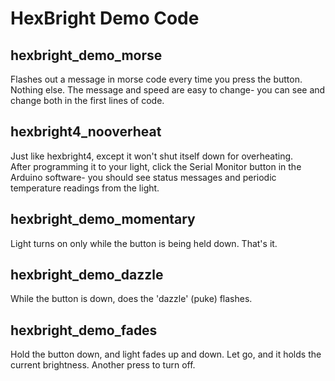 HexBright Demo Code 
=======================

hexbright_demo_morse
--------------------
Flashes out a message in morse code every time you press the button.  Nothing 
else.  The message and speed are easy to change- you can see and change both 
in the first lines of code.

hexbright4_nooverheat
---------------------
Just like hexbright4, except it won't shut itself down for overheating.  
After programming it to your light, click the Serial Monitor button in the 
Arduino software- you should see status messages and periodic temperature 
readings from the light.


hexbright_demo_momentary
------------------------  
Light turns on only while the button is being held down.  That's it.

hexbright_demo_dazzle
---------------------
While the button is down, does the 'dazzle' (puke) flashes.

hexbright_demo_fades
--------------------  
Hold the button down, and light fades up and down.  Let go, and it holds the 
current brightness.  Another press to turn off.
